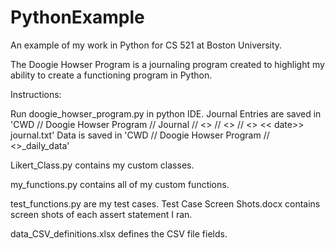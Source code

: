 # PythonExample
An example of my work in Python for CS 521 at Boston University.

The Doogie Howser Program is a journaling program created to highlight my ability to create a functioning program in Python.

Instructions:

Run doogie_howser_program.py in python IDE.
	Journal Entries are saved in 'CWD // Doogie Howser Program // Journal // <<year of  journal entry>> // 
																			<<date of journal entry>> // <<username>> << date>> journal.txt'
	Data is saved in 'CWD // Doogie Howser Program // <<username>>_daily_data'
	
Likert_Class.py contains my custom classes.

my_functions.py contains all of my custom functions.

test_functions.py are my test cases.
	Test Case Screen Shots.docx contains screen shots of each assert statement I ran.

data_CSV_definitions.xlsx defines the CSV file fields. 
